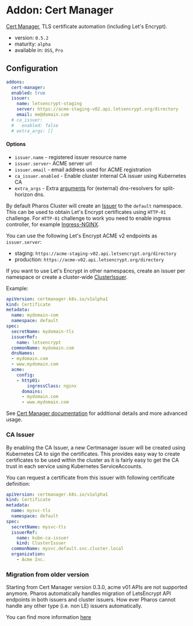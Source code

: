 # Addon: Cert Manager

[Cert Manager](https://github.com/jetstack/cert-manager), TLS certificate automation (including Let's Encrypt).

- version: `0.5.2`
- maturity: `alpha`
- available in: `OSS`, `Pro`

## Configuration

```yaml
addons:
  cert-manager:
  enabled: true
  issuer:
    name: letsencrypt-staging
    server: https://acme-staging-v02.api.letsencrypt.org/directory
    email: me@domain.com
  # ca_issuer:
  #   enabled: false
  # extra_args: []
```

#### Options

- `issuer.name` - registered issuer resource name
- `issuer.server`-  ACME server url
- `issuer.email` - email address used for ACME registration
- `ca_issuer.enabled` - Enable cluster internal CA issuer using Kubernetes CA
- `extra_args` - Extra [arguments](https://docs.cert-manager.io/en/latest/tasks/acme/configuring-dns01/) for (external) dns-resolvers for split-horizon dns.

By default Pharos Cluster will create an [Issuer](http://docs.cert-manager.io/en/release-0.5/reference/issuers.html) to the `default` namespace. This can be used to obtain Let's Encrypt certificates using `HTTP-01` challenge. For `HTTP-01` challenge to work you need to enable ingress controller, for example [Ingress-NGINX](./ingress-nginx.md).

You can use the following Let's Encrypt ACME v2 endpoints as `issuer.server`:

  - staging: `https://acme-staging-v02.api.letsencrypt.org/directory`
  - production: `https://acme-v02.api.letsencrypt.org/directory`

If you want to use Let's Encrypt in other namespaces, create an issuer per namespace or create a cluster-wide [ClusterIssuer](http://docs.cert-manager.io/en/release-0.5/reference/clusterissuers.html).

Example:

```yaml
apiVersion: certmanager.k8s.io/v1alpha1
kind: Certificate
metadata:
  name: mydomain-com
  namespace: default
spec:
  secretName: mydomain-tls
  issuerRef:
    name: letsencrypt
  commonName: mydomain.com
  dnsNames:
  - mydomain.com
  - www.mydomain.com
  acme:
    config:
    - http01:
        ingressClass: nginx
      domains:
      - mydomain.com
      - www.mydomain.com
```

See [Cert Manager documentation](http://docs.cert-manager.io/en/release-0.5/tutorials/index.html) for additional details and more advanced usage.


### CA Issuer

By enabling the CA Issuer, a new Certmanager issuer will be created using Kubernetes CA to sign the certificates. This provides easy way to create certificates to be used within the cluster as it is fairly easy to get the CA trust in each service using Kubernetes ServiceAccounts.

You can request a certificate from this issuer with following certificate definition:

```yaml
apiVersion: certmanager.k8s.io/v1alpha1
kind: Certificate
metadata:
  name: mysvc-tls
  namespace: default
spec:
  secretName: mysvc-tls
  issuerRef:
    name: kube-ca-issuer
    kind: ClusterIssuer
  commonName: mysvc.default.svc.cluster.local
  organization:
    - Acme Inc.
```

### Migration from older version

Starting from Cert Manager version 0.3.0, acme v01 APIs are not supported anymore. Pharos automatically handles migration of LetsEncrypt API endpoints in both issuers and cluster issuers. How ever Pharos cannot handle any other type (i.e. non LE) issuers automatically.

You can find more information [here](https://cert-manager.readthedocs.io/en/latest/admin/upgrading/upgrading-0.2-0.3.html#removing-support-for-acmev1-in-favour-of-acmev2)

